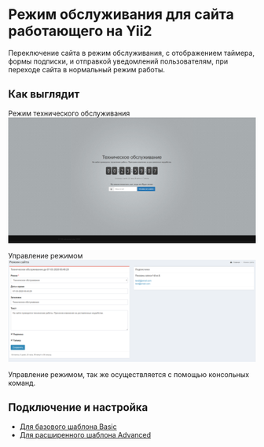 Режим обслуживания для сайта работающего на Yii2
================================================

Переключение сайта в режим обслуживания, с отображением таймера, формы подписки, и отправкой уведомлений пользователям,
при переходе сайта в нормальный режим работы.

Как выглядит
------------
Режим технического обслуживания
![maintenance.png](images/maintenance.png)

Управление режимом
![maintenance.png](images/maintenance-backend.png)

Управление режимом, так же осуществляется с помощью консольных команд.

Подключение и настройка
-----------------------
* [Для базового шаблона Basic](basic/README.md)
* [Для расширенного шаблона Advanced](advanced/README.md)